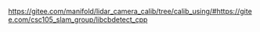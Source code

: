 https://gitee.com/manifold/lidar_camera_calib/tree/calib_using/#https://gitee.com/csc105_slam_group/libcbdetect_cpp


